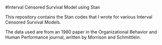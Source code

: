 #Interval Censored Survival Model using Stan

This repository contains the Stan codes that I wrote for various Interval Censored Survival Models.

The data used are from an 1980 paper in the Organizational Behavior and Human Performance journal, written by Morrison and Schmittlein.

